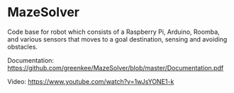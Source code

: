 # MazeSolver
Code base for robot which consists of a Raspberry Pi, Arduino, Roomba, and various sensors that moves to a goal destination, sensing and avoiding obstacles.

Documentation: https://github.com/greenkee/MazeSolver/blob/master/Documentation.pdf

Video: https://www.youtube.com/watch?v=1wJsYONE1-k
